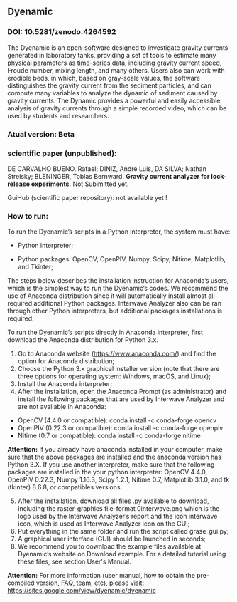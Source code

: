 ## Dyenamic 
### DOI: 10.5281/zenodo.4264592

The Dyenamic is an open-software designed to investigate gravity currents generated in laboratory tanks, providing a set of tools to estimate many physical parameters as time-series data, including gravity current speed, Froude number, mixing length, and many others. Users also can work with erodible beds, in which, based on gray-scale values, the software distinguishes the gravity current from the sediment particles, and can compute many variables to analyze the dynamic of sediment caused by gravity currents.
The Dynamic provides a powerful and easily accessible analysis of gravity currents through a simple recorded video, which can be used by students and researchers.

### Atual version: Beta 

### scientific paper (unpublished):
DE CARVALHO BUENO, Rafael; DINIZ, André Luís, DA SILVA; Nathan Streisky; BLENINGER, Tobias Bernward. **Gravity current analyzer for lock-release experiments**. Not Subimitted yet.

GuiHub (scientific paper repository): not available yet !

### How to run:

To run the Dyenamic’s scripts in a Python interpreter, the system must have:

* Python interpreter;

* Python packages: OpenCV, OpenPIV, Numpy, Scipy, Nitime, Matplotlib, and Tkinter;

The steps below describes the installation instruction for Anaconda’s users, which is the simplest way to run
the Dyenamic’s codes. We recommend the use of Anaconda distribution since it will automatically
install almost all required additional Python packages. Interwave Analyzer also can be ran through other
Python interpreters, but additional packages installations is required.


To run the Dyenamic’s scripts directly in Anaconda interpreter, first download the Anaconda distribution
for Python 3.x.

1) Go to Anaconda website (https://www.anaconda.com/) and find the option for Anaconda distribution;
2) Choose the Python 3.x graphical installer version (note that there are three options for operating system:
Windows, macOS, and Linux);
3) Install the Anaconda interpreter;
4) After the installation, open the Anaconda Prompt (as administrator) and install the following packages
that are used by Interwave Analyzer and are not available in Anaconda:

* OpenCV (4.4.0 or compatible): conda install -c conda-forge opencv
* OpenPIV (0.22.3 or compatible): conda install -c conda-forge openpiv
* Nitime (0.7 or compatible): conda install -c conda-forge nitime

**Attention:** If you already have anaconda installed in your computer, make sure that the above packages
are installed and the anaconda version has Python 3.X. If you use another interpreter, make sure that the
following packages are installed in the your python interpreter: OpenCV 4.4.0, OpenPIV 0.22.3, Numpy 1.16.3, Scipy 1.2.1, Nitime 0.7, Matplotlib 3.1.0, and tk (tkinter) 8.6.8, or compatibles versions.

5) After the installation, download all files .py available to download, including the raster-graphics file-format 0interwave.png which is the logo used by the Interwave Analyzer’s report and the icon interwave icon, which is used as Interwave Analyzer icon on the GUI;
6) Put everything in the same folder and run the script called grase_gui.py;
8) A graphical user interface (GUI) should be launched in seconds;
9) We recommend you to download the example files available at Dyenamic’s website on Download
example. For a detailed tutorial using these files, see section User's Manual.

**Attention:** For more information (user manual, how to obtain the pre-compiled version, FAQ, team, etc), please visit: https://sites.google.com/view/dyenamic/dyenamic
